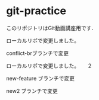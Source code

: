 # git-practice
このリポジトリはGit動画講座用です．

ローカルリポで変更しました。　　

conflict-brブランチで変更

ローカルリポで変更しました。　　２


new-feature ブランチで変更　　

new2 ブランチで変更

